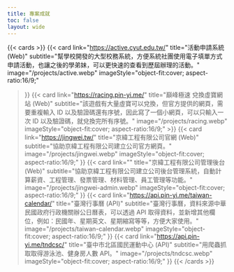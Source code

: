 ```yaml
---
title: 專案成就
toc: false
layout: wide
---
```


{{< cards >}}
{{< card
    link="https://active.cyut.edu.tw/" title="活動申請系統 (Web)"
    subtitle="幫學校開發的大型校務系統，方便系統社團使用電子填單方式申請活動，也讓之後的學弟妹，可以更快速的查看到歷屆辦理的活動。"
    image="/projects/active.webp"
    imageStyle="object-fit:cover; aspect-ratio:16/9;"
>}}
{{< card
    link="https://racing.pin-yi.me/"
    title="巔峰極速 兌換虛寶網站 (Web)"
    subtitle="該遊戲有大量虛寶可以兌換，但官方提供的網頁，需要重複輸入 ID 以及驗證碼還有序號，因此寫了一個小網頁，可以只輸入一次 ID 以及驗證碼，就兌換完所有序號。"
    image="/projects/racing.webp"
    imageStyle="object-fit:cover; aspect-ratio:16/9;" >}}
{{< card
    link="https://jingwei.tw/"
    title="京緯工程有限公司官網 (Web)"
    subtitle="協助京緯工程有限公司建立公司官方網頁。"
    image="/projects/jingwei.webp"
    imageStyle="object-fit:cover; aspect-ratio:16/9;"
>}}
{{< card
    link=""
    title="京緯工程有限公司管理後台 (Web)"
    subtitle="協助京緯工程有限公司建立公司後台管理系統，自動計算薪資、工程管理、發票管理、材料管理、員工管理等功能。"
    image="/projects/jingwei-admin.webp"
    imageStyle="object-fit:cover; aspect-ratio:16/9;"
>}}
{{< card
    link="https://api.pin-yi.me/taiwan-calendar/"
    title="臺灣行事曆 (API)"
    subtitle="臺灣行事曆，資料來源中華民國政府行政機關辦公日曆表，可以透過 API 取得資料，並新增其他欄位，例如：民國年、星期英文、星期縮寫等等，方便大家使用。"
    image="/projects/taiwan-calendar.webp"
    imageStyle="object-fit:cover; aspect-ratio:16/9;"
>}}
{{< card
    link="https://api.pin-yi.me/tndcsc/"
    title="臺中市北區國民運動中心 (API)"
    subtitle="用爬蟲抓取取得游泳池、健身房人數 API。"
    image="/projects/tndcsc.webp"
    imageStyle="object-fit:cover; aspect-ratio:16/9;"
>}}
{{< /cards >}}
